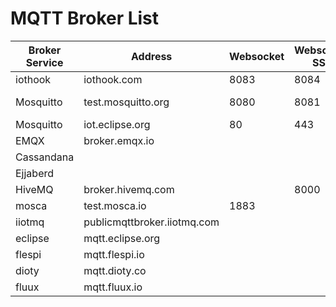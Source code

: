 MQTT Broker List
================

| Broker Service | Address | Websocket | Websocket SSL | TLS | TLS SSL |
| -------------- | ------- | --------- | ------------- | --- | ------- |
| iothook    | iothook.com                 | 8083 | 8084 | 1883 | 8883      |
| Mosquitto  | test.mosquitto.org          | 8080 | 8081 | 1883 | 8883-8884 |
| Mosquitto  | iot.eclipse.org             | 80   | 443  | 1883 | 8883      |
| EMQX       | broker.emqx.io              |      |      | 1883 |           |
| Cassandana |                             |      |      |      |           |
| Ejjaberd   |                             |      |      |      |           |
| HiveMQ     | broker.hivemq.com           |      | 8000 | 1883 |           |
| mosca      | test.mosca.io               | 1883 |      |      |           |
| iiotmq     | publicmqttbroker.iiotmq.com |      |      | 1883 |           |
| eclipse    | mqtt.eclipse.org            |      |      | 1883 |           |
| flespi     | mqtt.flespi.io              |      |      | 1883 |           |
| dioty      | mqtt.dioty.co               |      |      | 1883 |           |
| fluux      | mqtt.fluux.io               |      |      | 1883 |           | 



